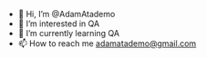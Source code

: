 - 👋 Hi, I’m @AdamAtademo
- 👀 I’m interested in  QA
- 🌱 I’m currently learning  QA
- 📫 How to reach me adamatademo@gmail.com

<!---
AdamAtademo/AdamAtademo is a ✨ special ✨ repository because its `README.md` (this file) appears on your GitHub profile.
You can click the Preview link to take a look at your changes.
--->
